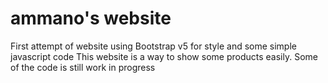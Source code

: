 # ammano's website

First attempt of website using Bootstrap v5 for style and some simple javascript code
This website is a way to show some products easily.
Some of the code is still work in progress


